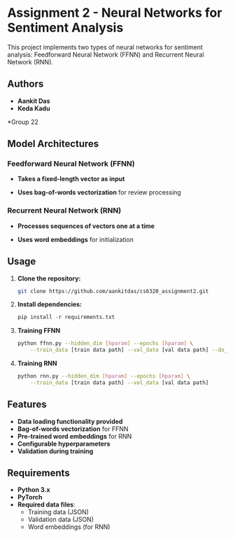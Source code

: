 # Assignment 2 - Neural Networks for Sentiment Analysis

This project implements two types of neural networks for sentiment analysis: Feedforward Neural Network (FFNN) and Recurrent Neural Network (RNN).

## Authors
- **Aankit Das**
- **Keda Kadu**

*Group 22

## Model Architectures

### Feedforward Neural Network (FFNN)
- **Takes a fixed-length vector as input**

- **Uses bag-of-words vectorization** for review processing

### Recurrent Neural Network (RNN)
- **Processes sequences of vectors one at a time**

- **Uses word embeddings** for initialization

## Usage
1. **Clone the repository:**
   ```bash
   git clone https://github.com/aankitdas/cs6320_assignment2.git
   ```
2. **Install dependencies:**
    ```python
    pip install -r requirements.txt
    ```
3. **Training FFNN**
    ```bash
    python ffnn.py --hidden_dim [hparam] --epochs [hparam] \
        --train_data [train data path] --val_data [val data path] --do_train
    ```

4. **Training RNN**
    ```bash
    python rnn.py --hidden_dim [hparam] --epochs [hparam] \
        --train_data [train data path] --val_data [val data path]
    ```

## Features
- **Data loading functionality provided**
- **Bag-of-words vectorization** for FFNN
- **Pre-trained word embeddings** for RNN
- **Configurable hyperparameters**
- **Validation during training**

## Requirements
- **Python 3.x**
- **PyTorch**
- **Required data files**:
  - Training data (JSON)
  - Validation data (JSON)
  - Word embeddings (for RNN)



